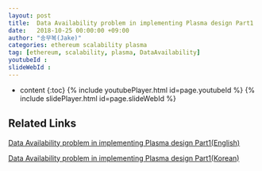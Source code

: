 ```yaml
---
layout: post
title:  Data Availability problem in implementing Plasma design Part1
date:   2018-10-25 00:00:00 +09:00
author: "송무복(Jake)"
categories: ethereum scalability plasma
tag: [ethereum, scalability, plasma, DataAvailability]
youtubeId :
slideWebId :
---
```

* content
{:toc}
{% include youtubePlayer.html id=page.youtubeId %}
{% include slidePlayer.html id=page.slideWebId %}

## Related Links

[Data Availability problem in implementing Plasma design Part1(English)](https://medium.com/onther-tech/data-availability-problem-in-implementing-plasma-design-6e23df1a147f)

[Data Availability problem in implementing Plasma design Part1(Korean)](https://medium.com/onther-tech/%ED%94%8C%EB%9D%BC%EC%A6%88%EB%A7%88%EC%99%80-data-availability-%EB%AC%B8%EC%A0%9C-894d66eb2080)
